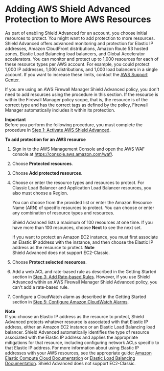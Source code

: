 # Adding AWS Shield Advanced Protection to More AWS Resources<a name="configure-new-protection"></a>

As part of enabling Shield Advanced for an account, you choose initial resources to protect\. You might want to add protection to more resources\. Shield Advanced offers advanced monitoring and protection for Elastic IP addresses, Amazon CloudFront distributions, Amazon Route 53 hosted zones, Elastic Load Balancing load balancers, and Global Accelerator accelerators\. You can monitor and protect up to 1,000 resources for each of these resource types per AWS account\. For example, you could protect 1,000 IP addresses, 1,000 distributions, and 1,000 load balancers in a single account\. If you want to increase these limits, contact the [AWS Support Center](https://console.aws.amazon.com/support/home#/)\.

If you are using an AWS Firewall Manager Shield Advanced policy, you don't need to add resources using the procedure in this section\. If the resource is within the Firewall Manager policy scope, that is, the resource is of the correct type and has the correct tags as defined by the policy, Firewall Manager automatically includes it within its protection\. 

**Important**  
Before you perform the following procedure, you must complete the procedure in [Step 1: Activate AWS Shield Advanced](enable-ddos-prem.md)\.<a name="configure-new-protection-procedure"></a>

**To add protection for an AWS resource**

1. Sign in to the AWS Management Console and open the AWS WAF console at [https://console\.aws\.amazon\.com/waf/](https://console.aws.amazon.com/waf/)\. 

1. Choose **Protected resources**\. 

1. Choose **Add protected resources**\.

1. Choose or enter the resource types and resources to protect\. For Classic Load Balancer and Application Load Balancer resources, you also must choose a Region\. 

   You can choose from the provided list or enter the Amazon Resource Name \(ARN\) of specific resources to protect\. You can choose or enter any combination of resource types and resources\. 

   Shield Advanced lists a maximum of 100 resources at one time\. If you have more than 100 resources, choose **Next** to see the next set\.

   If you want to protect an Amazon EC2 instance, you must first associate an Elastic IP address with the instance, and then choose the Elastic IP address as the resource to protect\.
**Note**  
Shield Advanced does not support EC2\-Classic\.

1. Choose **Protect selected resources**\.

1. Add a web ACL and rate\-based rule as described in the Getting Started section in [Step 3: Add Rate\-based Rules](ddos-get-started-rate-based-rules.md)\. However, if you use Shield Advanced within an AWS Firewall Manager Shield Advanced policy, you can't add a rate\-based rule\.

1. Configure a CloudWatch alarm as described in the Getting Started section in [Step 5: Configure Amazon CloudWatch Alarms](ddos-get-started-cloudwatch.md)\.

**Note**  
If you choose an Elastic IP address as the resource to protect, Shield Advanced protects whatever resource is associated with that Elastic IP address, either an Amazon EC2 instance or an Elastic Load Balancing load balancer\. Shield Advanced automatically identifies the type of resource associated with the Elastic IP address and applies the appropriate mitigations for that resource, including configuring network ACLs specific to that Elastic IP address\. For more information about using Elastic IP addresses with your AWS resources, see the appropriate guide: [Amazon Elastic Compute Cloud Documentation](https://aws.amazon.com/documentation/ec2/) or [Elastic Load Balancing Documentation](https://aws.amazon.com/documentation/elastic-load-balancing/)\. Shield Advanced does not support EC2\-Classic\.